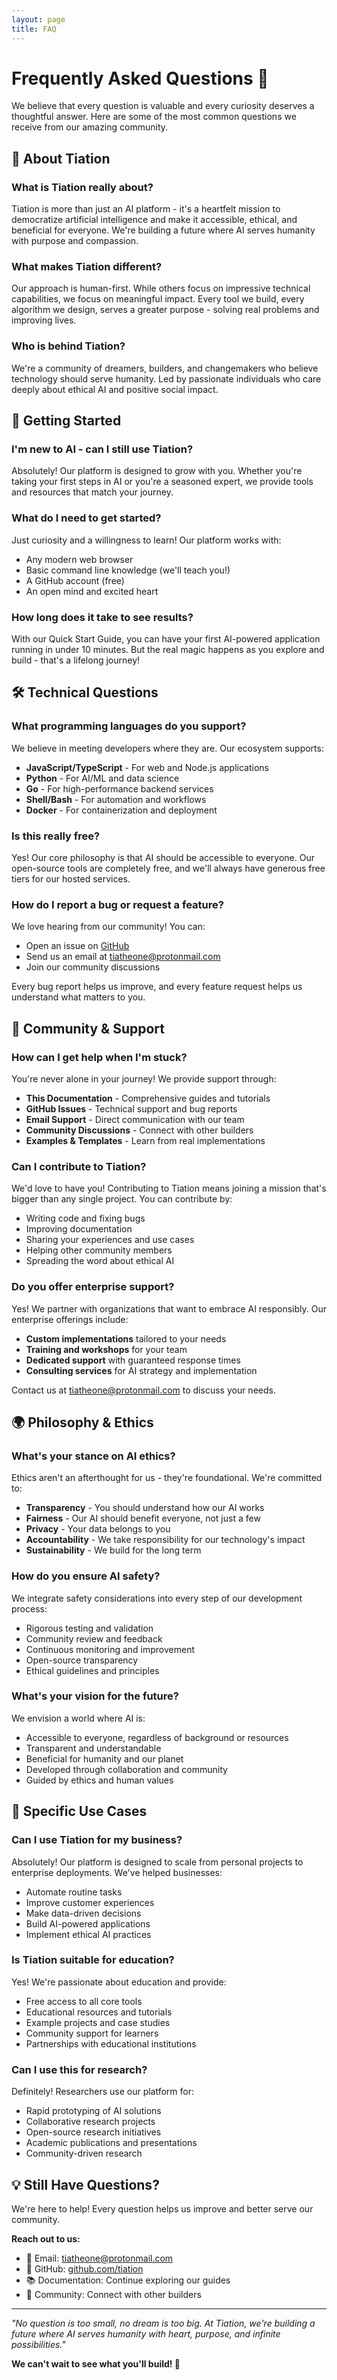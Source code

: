 ```yaml
---
layout: page
title: FAQ
---
```


# Frequently Asked Questions 💚

We believe that every question is valuable and every curiosity deserves a thoughtful answer. Here are some of the most common questions we receive from our amazing community.

## 🌟 About Tiation

### What is Tiation really about?
Tiation is more than just an AI platform - it's a heartfelt mission to democratize artificial intelligence and make it accessible, ethical, and beneficial for everyone. We're building a future where AI serves humanity with purpose and compassion.

### What makes Tiation different?
Our approach is human-first. While others focus on impressive technical capabilities, we focus on meaningful impact. Every tool we build, every algorithm we design, serves a greater purpose - solving real problems and improving lives.

### Who is behind Tiation?
We're a community of dreamers, builders, and changemakers who believe technology should serve humanity. Led by passionate individuals who care deeply about ethical AI and positive social impact.

## 🚀 Getting Started

### I'm new to AI - can I still use Tiation?
Absolutely! Our platform is designed to grow with you. Whether you're taking your first steps in AI or you're a seasoned expert, we provide tools and resources that match your journey.

### What do I need to get started?
Just curiosity and a willingness to learn! Our platform works with:
- Any modern web browser
- Basic command line knowledge (we'll teach you!)
- A GitHub account (free)
- An open mind and excited heart

### How long does it take to see results?
With our Quick Start Guide, you can have your first AI-powered application running in under 10 minutes. But the real magic happens as you explore and build - that's a lifelong journey!

## 🛠️ Technical Questions

### What programming languages do you support?
We believe in meeting developers where they are. Our ecosystem supports:
- **JavaScript/TypeScript** - For web and Node.js applications
- **Python** - For AI/ML and data science
- **Go** - For high-performance backend services
- **Shell/Bash** - For automation and workflows
- **Docker** - For containerization and deployment

### Is this really free?
Yes! Our core philosophy is that AI should be accessible to everyone. Our open-source tools are completely free, and we'll always have generous free tiers for our hosted services.

### How do I report a bug or request a feature?
We love hearing from our community! You can:
- Open an issue on [GitHub](https://github.com/tiation/tiation)
- Send us an email at [tiatheone@protonmail.com](mailto:tiatheone@protonmail.com)
- Join our community discussions

Every bug report helps us improve, and every feature request helps us understand what matters to you.

## 🤝 Community & Support

### How can I get help when I'm stuck?
You're never alone in your journey! We provide support through:
- **This Documentation** - Comprehensive guides and tutorials
- **GitHub Issues** - Technical support and bug reports
- **Email Support** - Direct communication with our team
- **Community Discussions** - Connect with other builders
- **Examples & Templates** - Learn from real implementations

### Can I contribute to Tiation?
We'd love to have you! Contributing to Tiation means joining a mission that's bigger than any single project. You can contribute by:
- Writing code and fixing bugs
- Improving documentation
- Sharing your experiences and use cases
- Helping other community members
- Spreading the word about ethical AI

### Do you offer enterprise support?
Yes! We partner with organizations that want to embrace AI responsibly. Our enterprise offerings include:
- **Custom implementations** tailored to your needs
- **Training and workshops** for your team
- **Dedicated support** with guaranteed response times
- **Consulting services** for AI strategy and implementation

Contact us at [tiatheone@protonmail.com](mailto:tiatheone@protonmail.com) to discuss your needs.

## 🌍 Philosophy & Ethics

### What's your stance on AI ethics?
Ethics aren't an afterthought for us - they're foundational. We're committed to:
- **Transparency** - You should understand how our AI works
- **Fairness** - Our AI should benefit everyone, not just a few
- **Privacy** - Your data belongs to you
- **Accountability** - We take responsibility for our technology's impact
- **Sustainability** - We build for the long term

### How do you ensure AI safety?
We integrate safety considerations into every step of our development process:
- Rigorous testing and validation
- Community review and feedback
- Continuous monitoring and improvement
- Open-source transparency
- Ethical guidelines and principles

### What's your vision for the future?
We envision a world where AI is:
- Accessible to everyone, regardless of background or resources
- Transparent and understandable
- Beneficial for humanity and our planet
- Developed through collaboration and community
- Guided by ethics and human values

## 🎯 Specific Use Cases

### Can I use Tiation for my business?
Absolutely! Our platform is designed to scale from personal projects to enterprise deployments. We've helped businesses:
- Automate routine tasks
- Improve customer experiences
- Make data-driven decisions
- Build AI-powered applications
- Implement ethical AI practices

### Is Tiation suitable for education?
Yes! We're passionate about education and provide:
- Free access to all core tools
- Educational resources and tutorials
- Example projects and case studies
- Community support for learners
- Partnerships with educational institutions

### Can I use this for research?
Definitely! Researchers use our platform for:
- Rapid prototyping of AI solutions
- Collaborative research projects
- Open-source research initiatives
- Academic publications and presentations
- Community-driven research

## 💡 Still Have Questions?

We're here to help! Every question helps us improve and better serve our community.

**Reach out to us:**
- 📧 Email: [tiatheone@protonmail.com](mailto:tiatheone@protonmail.com)
- 🐙 GitHub: [github.com/tiation](https://github.com/tiation)
- 📚 Documentation: Continue exploring our guides
- 🤝 Community: Connect with other builders

---

*"No question is too small, no dream is too big. At Tiation, we're building a future where AI serves humanity with heart, purpose, and infinite possibilities."*

**We can't wait to see what you'll build! 🚀**

